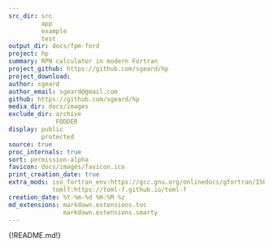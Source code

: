```yaml
---
src_dir: src
         app
         example
         test
output_dir: docs/fpm-ford
project: hp
summary: RPN calculator in modern Fortran
project_github: https://github.com/sgeard/hp
project_download:
author: sgeard
author_email: sgeard@gmail.com
github: https://github.com/sgeard/hp
media_dir: docs/images
exclude_dir: archive
             FODDER
display: public
         protected
source: true
proc_internals: true
sort: permission-alpha
favicon: docs/images/favicon.ico
print_creation_date: true
extra_mods: iso_fortran_env:https://gcc.gnu.org/onlinedocs/gfortran/ISO_005fFORTRAN_005fENV.html
            tomlf:https://toml-f.github.io/toml-f
creation_date: %Y-%m-%d %H:%M %z
md_extensions: markdown.extensions.toc
               markdown.extensions.smarty
---
```


{!README.md!}
